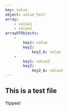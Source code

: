 ```yaml
---
key: value
object: value_test
array:
    - value1
    - value2
arrayOfObjects:
    -
        key1: value
        key2:
            key2_A: value
    -
        key1: value2
        key2:
            key2_A: value2
---
```

## This is a test file
Yippee!
